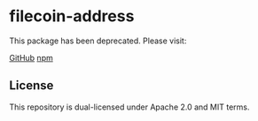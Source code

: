 # filecoin-address

This package has been deprecated. Please visit:

[GitHub](https://github.com/glifio/modules/tree/primary/packages/filecoin-address)
[npm](https://www.npmjs.com/package/@glif/filecoin-message)

## License

This repository is dual-licensed under Apache 2.0 and MIT terms.
